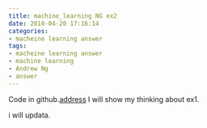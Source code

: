 ```yaml
---
title: machine_learning NG ex2
date: 2018-04-20 17:16:14
categories:
- macheine learning answer
tags:
- macheine learning answer
- machine learning
- Andrew Ng
- answer
---
```

Code in github.[address](https://github.com/benpaodewoniu/Andrew-Ng-machine-learning)
I will show my thinking about ex1.
 <!-- more -->
 i will updata.